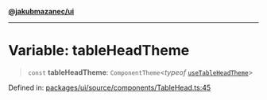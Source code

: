 [**@jakubmazanec/ui**](../README.md)

---

# Variable: tableHeadTheme

> `const` **tableHeadTheme**: `ComponentTheme`\<_typeof_
> [`useTableHeadTheme`](../functions/useTableHeadTheme.md)\>

Defined in:
[packages/ui/source/components/TableHead.ts:45](https://github.com/jakubmazanec/tools/blob/76a9140b954a789a6120dd2126b179ec0180d7e9/packages/ui/source/components/TableHead.ts#L45)
